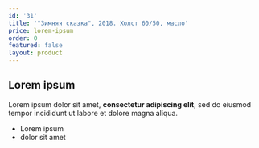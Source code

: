 ```yaml
---
id: '31'
title: '"Зимняя сказка", 2018. Холст 60/50, масло'
price: lorem-ipsum
order: 0
featured: false
layout: product
---
```

## Lorem ipsum

Lorem ipsum dolor sit amet, **consectetur adipiscing elit**, sed do eiusmod tempor incididunt ut labore et dolore magna aliqua.

- Lorem ipsum
- dolor sit amet